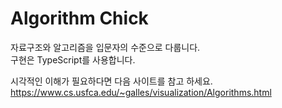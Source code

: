 # Algorithm Chick

자료구조와 알고리즘을 입문자의 수준으로 다룹니다.  
구현은 TypeScript를 사용합니다.

시각적인 이해가 필요하다면 다음 사이트를 참고 하세요.
https://www.cs.usfca.edu/~galles/visualization/Algorithms.html
